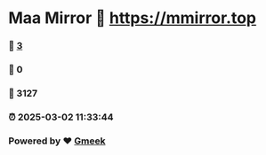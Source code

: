 # Maa Mirror :link: https://mmirror.top 
### :page_facing_up: [3](https://mmirror.top/tag.html) 
### :speech_balloon: 0 
### :hibiscus: 3127 
### :alarm_clock: 2025-03-02 11:33:44 
### Powered by :heart: [Gmeek](https://github.com/Meekdai/Gmeek)
